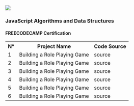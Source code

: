 <img src="https://upload.wikimedia.org/wikipedia/commons/3/39/FreeCodeCamp_logo.png" >

<h3>JavaScript Algorithms and Data Structures</h3>
<h4 color="yellow">FREECODECAMP Certification</h4>

<table>
    <tr>
        <th>N°</th>
        <th>Project Name</th>
        <th>Code Source</th>
    </tr>
    <tr>
        <td>1</td>
        <td>Building a Role Playing Game</td>
        <td><a>source</a></td>
    </tr>
    <tr>
        <td>2</td>
        <td>Building a Role Playing Game</td>
        <td><a>source</a></td>
    <tr>
    <tr>
        <td>3</td>
        <td>Building a Role Playing Game</td>
        <td><a>source</a></td>
    <tr>
    <tr>
        <td>4</td>
        <td>Building a Role Playing Game</td>
        <td><a>source</a></td>
    <tr>
    <tr>
        <td>5</td>
        <td>Building a Role Playing Game</td>
        <td><a>source</a></td>
    <tr>
    <tr>
        <td>6</td>
        <td>Building a Role Playing Game</td>
        <td><a>source</a></td>
    <tr>
</table>